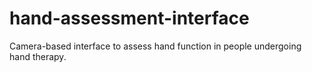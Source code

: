 # hand-assessment-interface
Camera-based interface to assess hand function in people undergoing hand therapy.
